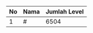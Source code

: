 | No | Nama            | Jumlah Level |
|----|-----------------|--------------|
| 1  | #    |    6504        |

